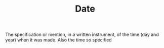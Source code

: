 ---
title: Date
letter: D
permalink: "/definitions/bld-date.html"
body: The specification or mention, in a written instrument, of the time (day and
  year) when it was made. Also the time so specified
published_at: '2018-07-07'
source: Black's Law Dictionary 2nd Ed (1910)
layout: post
---